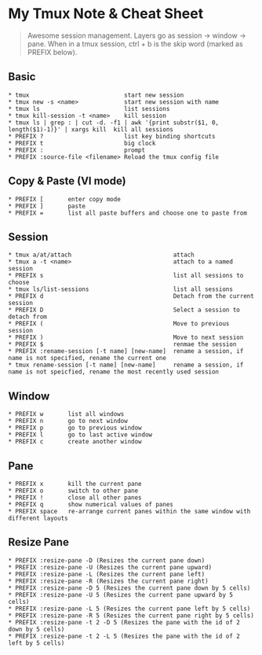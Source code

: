 # My Tmux Note & Cheat Sheet
>Awesome session management. Layers go as session -> window -> pane.
>When in a tmux session, ctrl + b is the skip word (marked as PREFIX below).

## Basic
    * tmux                           start new session
    * tmux new -s <name>             start new session with name
    * tmux ls                        list sessions
    * tmux kill-session -t <name>    kill session
    * tmux ls | grep : | cut -d. -f1 | awk '{print substr($1, 0, length($1)-1)}' | xargs kill  kill all sessions
    * PREFIX ?                       list key binding shortcuts
    * PREFIX t                       big clock
    * PREFIX :                       prompt
    * PREFIX :source-file <filename> Reload the tmux config file
## Copy & Paste (VI mode)
    * PREFIX [       enter copy mode
    * PREFIX ]       paste
    * PREFIX =       list all paste buffers and choose one to paste from
## Session
    * tmux a/at/attach                             attach
    * tmux a -t <name>                             attach to a named session
    * PREFIX s                                     list all sessions to choose
    * tmux ls/list-sessions                        list all sessions
    * PREFIX d                                     Detach from the current session
    * PREFIX D                                     Select a session to detach from
    * PREFIX (                                     Move to previous session
    * PREFIX )                                     Move to next session
    * PREFIX $                                     renmae the session
    * PREFIX :rename-session [-t name] [new-name]  rename a session, if name is not specified, rename the current one
    * tmux rename-session [-t name] [new-name]     rename a session, if name is not speicfied, rename the most recently used session
## Window
    * PREFIX w       list all windows
    * PREFIX n       go to next window
    * PREFIX p       go to previous window
    * PREFIX l       go to last active window
    * PREFIX c       create another window
## Pane
    * PREFIX x       kill the current pane
    * PREFIX o       switch to other pane
    * PREFIX !       close all other panes
    * PREFIX q       show numerical values of panes
    * PREFIX space   re-arrange current panes within the same window with different layouts
## Resize Pane
    * PREFIX :resize-pane -D (Resizes the current pane down)
    * PREFIX :resize-pane -U (Resizes the current pane upward)
    * PREFIX :resize-pane -L (Resizes the current pane left)
    * PREFIX :resize-pane -R (Resizes the current pane right)
    * PREFIX :resize-pane -D 5 (Resizes the current pane down by 5 cells)
    * PREFIX :resize-pane -U 5 (Resizes the current pane upward by 5 cells)
    * PREFIX :resize-pane -L 5 (Resizes the current pane left by 5 cells)
    * PREFIX :resize-pane -R 5 (Resizes the current pane right by 5 cells)
    * PREFIX :resize-pane -t 2 -D 5 (Resizes the pane with the id of 2 down by 5 cells)
    * PREFIX :resize-pane -t 2 -L 5 (Resizes the pane with the id of 2 left by 5 cells)

[//]: # (Reference links used in the body of this note, which were stripped out by markdown processor. All comments won't be seen after rendering. SO post for comments in markdown - http://stackoverflow.com/questions/4823468/store-comments-in-markdown-syntax)

   [DILLINGER]: <http://dillinger.io/>
